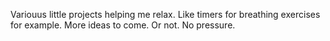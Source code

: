 Variouus little projects helping me relax. Like timers for breathing exercises for example. More ideas to come. Or not. No pressure.
